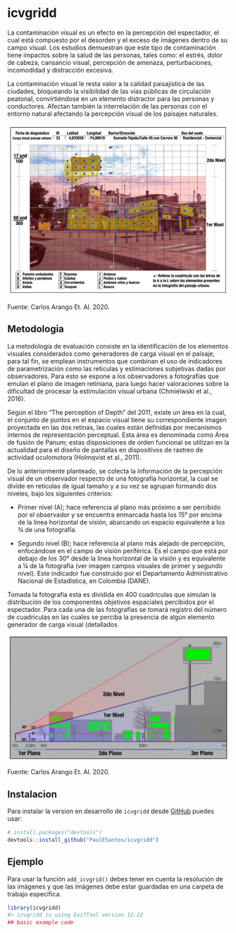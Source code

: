 
<!-- README.md is generated from README.Rmd. Please edit that file -->

# icvgridd

<!-- badges: start -->
<!-- badges: end -->

La contaminación visual es un efecto en la percepción del espectador, el
cual está compuesto por el desorden y el exceso de imágenes dentro de su
campo visual. Los estudios demuestran que este tipo de contaminación
tiene impactos sobre la salud de las personas, tales como: el estrés,
dolor de cabeza, cansancio visual, percepción de amenaza,
perturbaciones, incomodidad y distracción excesiva.

La contaminación visual le resta valor a la calidad paisajística de las
ciudades, bloqueando la visibilidad de las vías públicas de circulación
peatonal, convirtiéndose en un elemento distractor para las personas y
conductores. Afectan también la interrelación de las personas con el
entorno natural afectando la percepción visual de los paisajes
naturales.

![](man/images/img_1.png)

Fuente: Carlos Arango Et. Al. 2020.

## Metodologia

La metodología de evaluación consiste en la identificación de los
elementos visuales considerados como generadores de carga visual en el
paisaje, para tal fin, se emplean instrumentos que combinan el uso de
indicadores de parametrización como las retículas y estimaciones
subjetivas dadas por observadores. Para esto se expone a los
observadores a fotografías que emulan el plano de imagen retiniana, para
luego hacer valoraciones sobre la dificultad de procesar la estimulación
visual urbana (Chmielwski et al., 2016).

Según el libro “The perception of Depth” del 2011, existe un área en la
cual, el conjunto de puntos en el espacio visual tiene su
correspondiente imagen proyectada en las dos retinas, las cuales están
definidas por mecanismos internos de representación perceptual. Esta
área es denominada como Área de fusión de Panum; estas disposiciones de
orden funcional se utilizan en la actualidad para el diseño de pantallas
en dispositivos de rastreo de actividad oculomotora (Holmqvist et al.,
2011).

De lo anteriormente planteado, se colecta la información de la
percepción visual de un observador respecto de una fotografía
horizontal, la cual se divide en retículas de igual tamaño y a su vez se
agrupan formando dos niveles, bajo los siguientes criterios:

- Primer nivel (A); hace referencia al plano más próximo a ser percibido
  por el observador y se encuentra enmarcada hasta los 15° por encima de
  la línea horizontal de visión, abarcando un espacio equivalente a los
  ¾ de una fotografía.

- Segundo nivel (B); hace referencia al plano más alejado de percepción,
  enfocándose en el campo de visión periférica. Es el campo que está por
  debajo de los 30° desde la línea horizontal de la visión y es
  equivalente a ¼ de la fotografía (ver imagen campos visuales de primer
  y segundo nivel). Este indicador fue construido por el Departamento
  Administrativo Nacional de Estadística, en Colombia (DANE).

Tomada la fotografía esta es dividida en 400 cuadriculas que simulan la
distribución de los componentes objetivos espaciales percibidos por el
espectador. Para cada una de las fotografías se tomará registro del
número de cuadriculas en las cuales se perciba la presencia de algún
elemento generador de carga visual (detallados

![](man/images/img_2.png)

Fuente: Carlos Arango Et. Al. 2020.

## Instalacion

Para instalar la version en desarrollo de `icvgridd` desde
[GitHub](https://github.com/) puedes usar:

``` r
# install.packages("devtools")
devtools::install_github("PaulESantos/icvgridd")
```

## Ejemplo

Para usar la función `add_icvgrid()` debes tener en cuenta la resolución
de las imágenes y que las imágenes debe estar guardadas en una carpeta
de trabajo especifica.

``` r
library(icvgridd)
#> icvgridd is using ExifTool version 12.22
## basic example code
```
